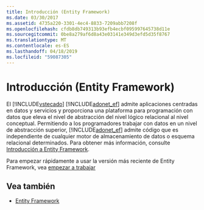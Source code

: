 ```yaml
---
title: Introducción (Entity Framework)
ms.date: 03/30/2017
ms.assetid: 4735a220-3301-4ec4-8833-7209abb7208f
ms.openlocfilehash: cfdb8db749313b93efb4ecbf095997645738d11e
ms.sourcegitcommit: 0be8a279af6d8a43e03141e349d3efd5d35f8767
ms.translationtype: MT
ms.contentlocale: es-ES
ms.lasthandoff: 04/18/2019
ms.locfileid: "59087305"
---
```

# <a name="getting-started-entity-framework"></a>Introducción (Entity Framework)
El [!INCLUDE[vstecado](../../../../../includes/vstecado-md.md)] [!INCLUDE[adonet_ef](../../../../../includes/adonet-ef-md.md)] admite aplicaciones centradas en datos y servicios y proporciona una plataforma para programación con datos que eleva el nivel de abstracción del nivel lógico relacional al nivel conceptual. Permitiendo a los programadores trabajar con datos en un nivel de abstracción superior, [!INCLUDE[adonet_ef](../../../../../includes/adonet-ef-md.md)] admite código que es independiente de cualquier motor de almacenamiento de datos o esquema relacional determinados. Para obtener más información, consulte [Introducción a Entity Framework](../../../../../docs/framework/data/adonet/ef/overview.md).  
  
 Para empezar rápidamente a usar la versión más reciente de Entity Framework, vea [empezar a trabajar](https://go.microsoft.com/fwlink/?LinkId=235280)  
  
## <a name="see-also"></a>Vea también

- [Entity Framework](https://go.microsoft.com/fwlink/?LinkID=234900&clcid=0x409)
